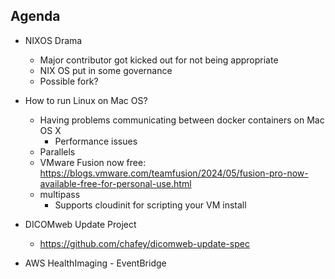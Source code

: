 ## Agenda

- NIXOS Drama
  - Major contributor got kicked out for not being appropriate
  - NIX OS put in some governance
  - Possible fork? 

- How to run Linux on Mac OS?
  - Having problems communicating between docker containers on Mac OS X
    - Performance issues
  - Parallels 
  - VMware Fusion now free: https://blogs.vmware.com/teamfusion/2024/05/fusion-pro-now-available-free-for-personal-use.html
  - multipass
    - Supports cloudinit for scripting your VM install

- DICOMweb Update Project
  - https://github.com/chafey/dicomweb-update-spec

- AWS HealthImaging - EventBridge

